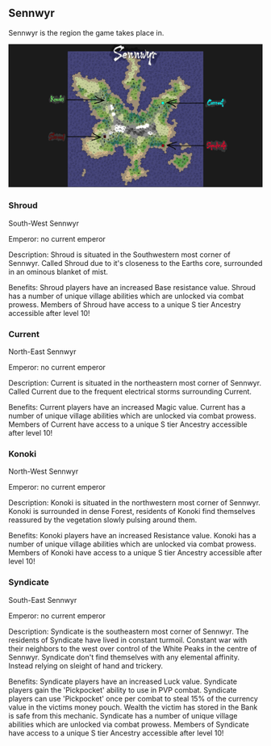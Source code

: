 ## Sennwyr 

Sennwyr is the region the game takes place in.

![Sennwyr map](../img/sennwyrmap.png)


### Shroud

South-West Sennwyr

Emperor: no current emperor

Description:
    Shroud is situated in the Southwestern most corner of Sennwyr.
    Called Shroud due to it's closeness to the Earths core, surrounded in an ominous
    blanket of mist.

Benefits: 
    Shroud players have an increased Base resistance value.
    Shroud has a number of unique village abilities which are unlocked via combat prowess.
    Members of Shroud have access to a unique S tier Ancestry accessible after level 10!

### Current

North-East Sennwyr

Emperor: no current emperor

Description:
    Current is situated in the northeastern most corner of Sennwyr.
    Called Current due to the frequent electrical storms surrounding Current.

Benefits:
    Current players have an increased Magic value.
    Current has a number of unique village abilities which are unlocked via combat prowess.
    Members of Current have access to a unique S tier Ancestry accessible after level 10!

### Konoki

North-West Sennwyr

Emperor: no current emperor

Description:
    Konoki is situated in the northwestern most corner of Sennwyr.
    Konoki is surrounded in dense Forest, residents of Konoki find themselves
    reassured by the vegetation slowly pulsing around them.

Benefits:
    Konoki players have an increased Resistance value.
    Konoki has a number of unique village abilities which are unlocked via combat prowess.
    Members of Konoki have access to a unique S tier Ancestry accessible after level 10!

### Syndicate

South-East Sennwyr

Emperor: no current emperor

Description:
    Syndicate is the southeastern most corner of Sennwyr.
    The residents of Syndicate have lived in constant turmoil.
    Constant war with their neighbors to the west over control of the White Peaks in the centre of Sennwyr.
    Syndicate don't find themselves with any elemental affinity. 
    Instead relying on sleight of hand and trickery.

Benefits: 
    Syndicate players have an increased Luck value.
    Syndicate players gain the 'Pickpocket' ability to use in PVP combat. 
    Syndicate players can use 'Pickpocket' once per combat to steal 15% of the currency value in the victims money pouch. Wealth the victim has stored in the Bank is safe from this mechanic.
    Syndicate has a number of unique village abilities which are unlocked via combat prowess.
    Members of Syndicate have access to a unique S tier Ancestry accessible after level 10!